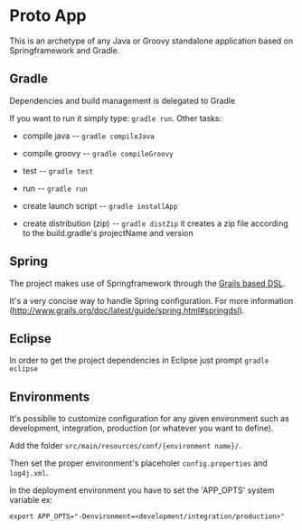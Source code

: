 Proto App
=========

This is an archetype of any Java or Groovy standalone application based on Springframework and Gradle.

Gradle
------

Dependencies and build management is delegated to Gradle

If you want to run it simply type: `gradle run`. Other tasks:

* compile java -- `gradle compileJava` 

* compile groovy -- `gradle compileGroovy` 

* test -- `gradle test` 

* run -- `gradle run`

* create launch script  -- `gradle installApp`

* create distribution (zip)   -- `gradle distZip` it creates a zip file according to the build.gradle's projectName and version


Spring
------

The project makes use of Springframework through the [Grails based DSL](https://github.com/gfrison/proto-app/blob/master/src/main/resources/conf/beans.groovy).

It's a very concise way to handle Spring configuration. For more information (http://www.grails.org/doc/latest/guide/spring.html#springdsl).

  
Eclipse
-------

In order to get the project dependencies in Eclipse just prompt `gradle eclipse` 


Environments
------------

It's possibile to customize configuration for any given environment such as development, integration, 
production (or whatever you want to define).

Add the folder `src/main/resources/conf/{environment name}/`.

Then set the proper environment's placeholer `config.properties` and `log4j.xml`.

In the deployment environment you have to set the 'APP_OPTS' system variable ex:

`export APP_OPTS="-Denvironment=<development/integration/production>"`






